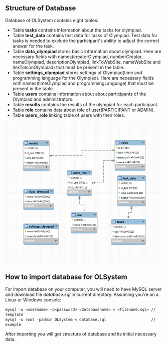 ## Structure of Database

Database of OLSystem contains eight tables:
- Table **tasks** contains information about the tasks for olympiad.
- Table **test_data** contains test data for tasks of Olympiad. Test data
 for tasks is needed to exclude the participant's ability to adjust 
 the correct answer for the task.
- Table **data_olympiad** stores basic information about olympiad. Here are 
necessary fields with names(creatorOlympiad, numberCreator, nameOlympiad,
descriptionOlympiad, linkToWebSite, nameWebSite and linkToIconOlympiad) that 
must be present in the table.
- Table **settings_olympiad** stores settings of Olympiad(time and 
programming language for the Olympiad). Here are necessary fields with 
names(timeOlympiad and programmingLanguage) that must be present in 
the table.
- Table **users** contains information about about participants of the Olympiad
and administrators.
- Table **results** contains the results of the olympiad for each participant.
- Table **role** contains data about role of user(PARTICIPANT or ADMIN).
- Table **users_role** linking table of users with their roles.

![structure](diagram.png "Structure of database")


## How to import database for OLSystem
For import database on your computer, you will need to have MySQL server and 
download file *database.sql* in current directory. Assuming you're on
a Linux or Windows console:

    mysql -u <username> -p<password> <databasename> < <filename.sql> // template
    mysql -u root -padmin OLSystem < database.sql                    // example
    
After importing you will get structure of database and its initial necessary data.
